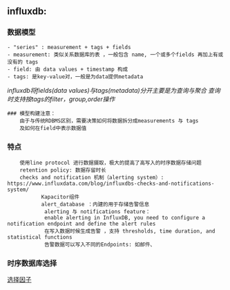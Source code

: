 ## influxdb: 
### 数据模型
	- "series" : measurement + tags + fields 
	- measurement: 类似关系数据库的表 ，一般包含 name, 一个或多个fields 再加上有或没有的 tags 
	- field: 由 data values + timestamp 构成
	- tags: 是key-value对，一般是为data提供metadata
   _influxdb将fields(data values)与tags(metadata)分开主要是为查询与聚合
		 查询时支持按tags的filter，group,order操作_
	
	### 模型构建注意：
		由于与传统RDBMS区别，需要决策如何将数据拆分成measurements 与 tags 
		及如何在field中表示数据值
### 特点
		使用line protocol 进行数据摄取，极大的提高了高写入的时序数据存储问题
		retention policy: 数据存留时长
		checks and notification 机制（alerting system）: https://www.influxdata.com/blog/influxdbs-checks-and-notifications-system/
		       Kapacitor组件
		       alert_database ：内建的用于存储告警信息
		        alerting 与 notifications feature： 
				enable alerting in InfluxDB, you need to configure a notification endpoint and define the alert rules
				在写入数据时候生成告警 ，支持 thresholds, time duration, and statistical functions
				告警数据可以写入不同的Endpoints: 如邮件、
### 时序数据库选择
[选择因子](https://www.timescale.com/blog/what-is-a-time-series-database/#tips-for-choosing-a-time-series-database)
